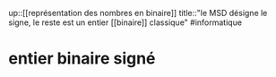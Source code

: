 up::[[représentation des nombres en binaire]]
title::"le MSD désigne le signe, le reste est un entier [[binaire]] classique"
#informatique 
# entier binaire signé
